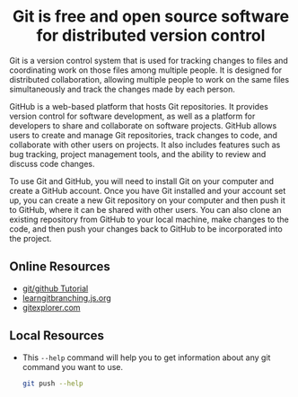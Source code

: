 <h1 align="center">Git is free and open source software for distributed version control</h1>

Git is a version control system that is used for tracking changes to files and coordinating work on those files among multiple people. It is designed for distributed collaboration, allowing multiple people to work on the same files simultaneously and track the changes made by each person.

GitHub is a web-based platform that hosts Git repositories. It provides version control for software development, as well as a platform for developers to share and collaborate on software projects. GitHub allows users to create and manage Git repositories, track changes to code, and collaborate with other users on projects. It also includes features such as bug tracking, project management tools, and the ability to review and discuss code changes.

To use Git and GitHub, you will need to install Git on your computer and create a GitHub account. Once you have Git installed and your account set up, you can create a new Git repository on your computer and then push it to GitHub, where it can be shared with other users. You can also clone an existing repository from GitHub to your local machine, make changes to the code, and then push your changes back to GitHub to be incorporated into the project.

## Online Resources

- [git/github Tutorial](https://www.youtube.com/watch?v=apGV9Kg7ics)
- [learngitbranching.js.org](https://learngitbranching.js.org/)
- [gitexplorer.com](https://gitexplorer.com/)

## Local Resources

- This `--help` command will help you to get information about any git command you want to use.

   ```bash
   git push --help
   ```
